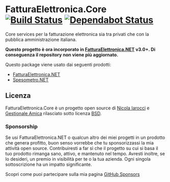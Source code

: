 # FatturaElettronica.Core [![Build Status](https://dev.azure.com/FatturaElettronicaNET/FatturaElettronica.Core/_apis/build/status/FatturaElettronica.FatturaElettronica.Core?branchName=master)](https://dev.azure.com/FatturaElettronicaNET/FatturaElettronica.Core/_build/latest?definitionId=2&branchName=master) [![Dependabot Status](https://api.dependabot.com/badges/status?host=github&repo=FatturaElettronica/FatturaElettronica.Core)](https://dependabot.com)

Core services per la fatturazione elettronica sia tra privati che con la pubblica amministrazione italiana.

**Questo progetto è ora incorporato in [FatturaElettronica.NET][3] v3.0+. Di conseguenza il repository non viene più aggiornato.**

Questo package viene usato dai seguenti prodotti:

- [FatturaElettronica.NET][1]
- [Spesometro.NET][2]

## Licenza

FatturaElettronica.Core è un progetto open source di [Nicola Iarocci][ni] e [Gestionale Amica][ga] rilasciato sotto licenza [BSD][bsd].

### Sponsorship

Se usi FatturaElettronica.NET o qualcun altro dei miei progetti in un
prodotto che genera profitto, buon senso vorrebbe che tu sponsorizzassi la
mia attività open source. Contribuiresti a far sì che il progetto su cui si
basa il tuo prodotto rimanga sano, attivo, e mantenuto nel tempo. Avresti
inoltre, se lo desideri, un premio in visibilità per te o la tua azienda.
Ogni singola sottoscrizione ha un impatto significante.

Scopri come puoi partecipare sulla mia pagina [GitHub Sponsors][ghs]

[1]: https://fatturaelettronicaopensource.org
[2]: https://github.com/FatturaElettronica/Spesometro.NET
[3]: https://github.com/FatturaElettronica/FatturaElettronica.NET
[ghs]: https://github.com/sponsors/nicolaiarocci
[bsd]: http://github.com/FatturaElettronica/FatturaElettronica.Core/blob/master/LICENSE.txt
[ga]: http://gestionaleamica.com
[ni]: https://nicolaiarocci.com
